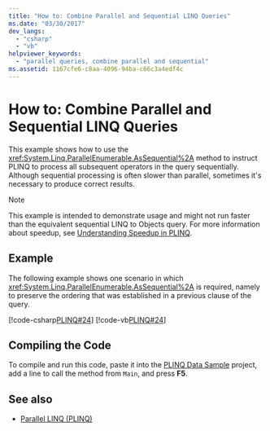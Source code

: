 ```yaml
---
title: "How to: Combine Parallel and Sequential LINQ Queries"
ms.date: "03/30/2017"
dev_langs: 
  - "csharp"
  - "vb"
helpviewer_keywords: 
  - "parallel queries, combine parallel and sequential"
ms.assetid: 1167cfe6-c8aa-4096-94ba-c66c3a4edf4c
---
```

# How to: Combine Parallel and Sequential LINQ Queries

This example shows how to use the <xref:System.Linq.ParallelEnumerable.AsSequential%2A> method to instruct PLINQ to process all subsequent operators in the query sequentially. Although sequential processing is often slower than parallel, sometimes it's necessary to produce correct results.  
  
> [!NOTE]
> This example is intended to demonstrate usage and might not run faster than the equivalent sequential LINQ to Objects query. For more information about speedup, see [Understanding Speedup in PLINQ](understanding-speedup-in-plinq.md).  
  
## Example  

 The following example shows one scenario in which <xref:System.Linq.ParallelEnumerable.AsSequential%2A> is required, namely to preserve the ordering that was established in a previous clause of the query.  
  
 [!code-csharp[PLINQ#24](../../../samples/snippets/csharp/VS_Snippets_Misc/plinq/cs/plinqsamples.cs#24)]
 [!code-vb[PLINQ#24](../../../samples/snippets/visualbasic/VS_Snippets_Misc/plinq/vb/plinqsnippets1.vb#24)]  
  
## Compiling the Code  

 To compile and run this code, paste it into the [PLINQ Data Sample](plinq-data-sample.md) project, add a line to call the method from `Main`, and press **F5**.  
  
## See also

- [Parallel LINQ (PLINQ)](introduction-to-plinq.md)
